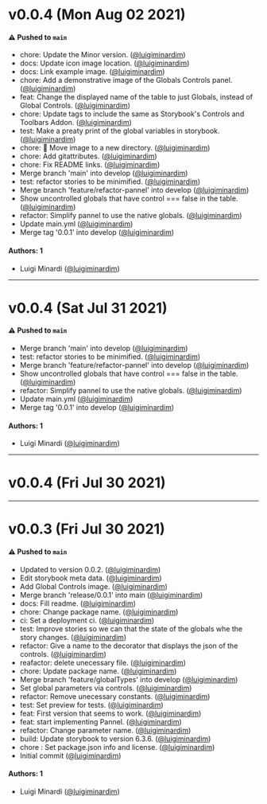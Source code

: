 # v0.0.4 (Mon Aug 02 2021)

#### ⚠️ Pushed to `main`

- chore: Update the Minor version. ([@luigiminardim](https://github.com/luigiminardim))
- docs: Update icon image location. ([@luigiminardim](https://github.com/luigiminardim))
- docs: Link example image. ([@luigiminardim](https://github.com/luigiminardim))
- chore: Add a demonstrative image of the Globals Controls panel. ([@luigiminardim](https://github.com/luigiminardim))
- feat: Change the displayed name of the table to just Globals, instead of Global Controls. ([@luigiminardim](https://github.com/luigiminardim))
- chore: Update tags to include the same as Storybook's Controls and Toolbars Addon. ([@luigiminardim](https://github.com/luigiminardim))
- test: Make a preaty print of the global variables in storybook. ([@luigiminardim](https://github.com/luigiminardim))
- chore: :art: Move image to a new directory. ([@luigiminardim](https://github.com/luigiminardim))
- chore: Add gitattributes. ([@luigiminardim](https://github.com/luigiminardim))
- chore: Fix README links. ([@luigiminardim](https://github.com/luigiminardim))
- Merge branch 'main' into develop ([@luigiminardim](https://github.com/luigiminardim))
- test: refactor stories to be minimified. ([@luigiminardim](https://github.com/luigiminardim))
- Merge branch 'feature/refactor-pannel' into develop ([@luigiminardim](https://github.com/luigiminardim))
- Show uncontrolled globals that have control === false in the table. ([@luigiminardim](https://github.com/luigiminardim))
- refactor: Simplify pannel to use the native globals. ([@luigiminardim](https://github.com/luigiminardim))
- Update main.yml ([@luigiminardim](https://github.com/luigiminardim))
- Merge tag '0.0.1' into develop ([@luigiminardim](https://github.com/luigiminardim))

#### Authors: 1

- Luigi Minardi ([@luigiminardim](https://github.com/luigiminardim))

---

# v0.0.4 (Sat Jul 31 2021)

#### ⚠️ Pushed to `main`

- Merge branch 'main' into develop ([@luigiminardim](https://github.com/luigiminardim))
- test: refactor stories to be minimified. ([@luigiminardim](https://github.com/luigiminardim))
- Merge branch 'feature/refactor-pannel' into develop ([@luigiminardim](https://github.com/luigiminardim))
- Show uncontrolled globals that have control === false in the table. ([@luigiminardim](https://github.com/luigiminardim))
- refactor: Simplify pannel to use the native globals. ([@luigiminardim](https://github.com/luigiminardim))
- Update main.yml ([@luigiminardim](https://github.com/luigiminardim))
- Merge tag '0.0.1' into develop ([@luigiminardim](https://github.com/luigiminardim))

#### Authors: 1

- Luigi Minardi ([@luigiminardim](https://github.com/luigiminardim))

---

# v0.0.4 (Fri Jul 30 2021)



---

# v0.0.3 (Fri Jul 30 2021)

#### ⚠️ Pushed to `main`

- Updated to version 0.0.2. ([@luigiminardim](https://github.com/luigiminardim))
- Edit storybook meta data. ([@luigiminardim](https://github.com/luigiminardim))
- Add Global Controls image. ([@luigiminardim](https://github.com/luigiminardim))
- Merge branch 'release/0.0.1' into main ([@luigiminardim](https://github.com/luigiminardim))
- docs: Fill readme. ([@luigiminardim](https://github.com/luigiminardim))
- chore: Change package name. ([@luigiminardim](https://github.com/luigiminardim))
- ci: Set a deployment ci. ([@luigiminardim](https://github.com/luigiminardim))
- test: Improve stories so we can that the state of the globals whe the story changes. ([@luigiminardim](https://github.com/luigiminardim))
- refactor: Give a name to the decorator that displays the json of the controls. ([@luigiminardim](https://github.com/luigiminardim))
- reafactor: delete unecessary file. ([@luigiminardim](https://github.com/luigiminardim))
- chore: Update package name. ([@luigiminardim](https://github.com/luigiminardim))
- Merge branch 'feature/globalTypes' into develop ([@luigiminardim](https://github.com/luigiminardim))
- Set global parameters via controls. ([@luigiminardim](https://github.com/luigiminardim))
- refactor: Remove unecessary constants. ([@luigiminardim](https://github.com/luigiminardim))
- test: Set preview for tests. ([@luigiminardim](https://github.com/luigiminardim))
- feat: First version that seems to work. ([@luigiminardim](https://github.com/luigiminardim))
- feat: start implementing Pannel. ([@luigiminardim](https://github.com/luigiminardim))
- refactor: Change parameter name. ([@luigiminardim](https://github.com/luigiminardim))
- build: Update storybook to version 6.3.6. ([@luigiminardim](https://github.com/luigiminardim))
- chore : Set package.json info and license. ([@luigiminardim](https://github.com/luigiminardim))
- Initial commit ([@luigiminardim](https://github.com/luigiminardim))

#### Authors: 1

- Luigi Minardi ([@luigiminardim](https://github.com/luigiminardim))
